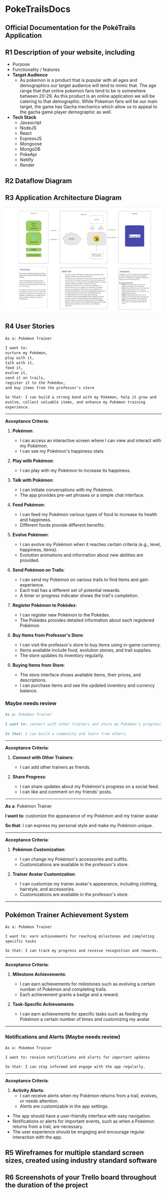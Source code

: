 # PokeTrailsDocs

## Official Documentation for the PokéTrails Application

## R1 Description of your website, including

- Purpose
- Functionality / features
- **Target Audience**
    - As pokemon is a product that is popular with all ages and demographics our target audience will tend to mimic that. The age range that that online pokemon fans tend to be is somewhere between 20-29. As this product is an online application we will be catering to that demographic. While Pokemon fans will be our main target, the game has Gacha mechanics which allow us to appeal to the gacha game player demographic as well.
- **Tech Stack**
    - Javascript
    - NodeJS
    - React
    - ExpressJS
    - Mongoose
    - MongoDB
    - PokeApi
    - Netlify
    - Render

## R2 Dataflow Diagram

## R3 Application Architecture Diagram

![Application Architecture Diagram.](./Images/App%20Architect.png)

## R4 User Stories

```
As a: Pokémon Trainer
```

```
I want to:
nurture my Pokémon,
play with it,
talk with it,
feed it,
evolve it,
send it on trails,
register it to the Pokédex,
and buy items from the professor's store
```

```
So that: I can build a strong bond with my Pokémon, help it grow and evolve, collect valuable items, and enhance my Pokémon training experience.
```

---

**Acceptance Criteria**:

1. **Pokémon**:
   - I can access an interactive screen where I can view and interact with my Pokémon.
   - I can see my Pokémon's happiness stats.

2. **Play with Pokémon**:
   - I can play with my Pokémon to increase its happiness.

3. **Talk with Pokémon**:
   - I can initiate conversations with my Pokémon.
   - The app provides pre-set phrases or a simple chat interface.

4. **Feed Pokémon**:
   - I can feed my Pokémon various types of food to increase its health and happiness.
   - Different foods provide different benefits.

5. **Evolve Pokémon**:
   - I can evolve my Pokémon when it reaches certain criteria (e.g., level, happiness, items).
   - Evolution animations and information about new abilities are provided.

6. **Send Pokémon on Trails**:
   - I can send my Pokémon on various trails to find items and gain experience.
   - Each trail has a different set of potential rewards.
   - A timer or progress indicator shows the trail's completion.

7. **Register Pokémon to Pokédex**:
   - I can register new Pokémon to the Pokédex.
   - The Pokédex provides detailed information about each registered Pokémon.

8. **Buy Items from Professor's Store**:
   - I can visit the professor's store to buy items using in-game currency.
   - Items available include food, evolution stones, and trail supplies.
   - The store updates its inventory regularly.

9. **Buying Items from Store**:
   - The store interface shows available items, their prices, and descriptions.
   - I can purchase items and see the updated inventory and currency balance.

### Maybe needs review

```md
As a: Pokémon Trainer
```

```md
I want to: connect with other trainers and share my Pokémon's progress.
```

```md
So that: I can build a community and learn from others.
```

---

**Acceptance Criteria**:

1. **Connect with Other Trainers**:
   - I can add other trainers as friends.

2. **Share Progress**:
   - I can share updates about my Pokémon's progress on a social feed.
   - I can like and comment on my friends' posts.

---

**As a**: Pokémon Trainer

**I want to**: customize the appearance of my Pokémon and my trainer avatar

**So that**: I can express my personal style and make my Pokémon unique.

---

**Acceptance Criteria**:

1. **Pokémon Customization**:
   - I can change my Pokémon's accessories and outfits.
   - Customizations are available in the professor's store.

2. **Trainer Avatar Customization**:
   - I can customize my trainer avatar's appearance, including clothing, hairstyle, and accessories.
   - Customizations are available in the professor's store.

---

## Pokémon Trainer Achievement System

```
As a: Pokémon Trainer
```

```
I want to: earn achievements for reaching milestones and completing specific tasks
```

```
So that: I can track my progress and receive recognition and rewards.
```

---

**Acceptance Criteria**:

1. **Milestone Achievements**:
   - I can earn achievements for milestones such as evolving a certain number of Pokémon and completing trails.
   - Each achievement grants a badge and a reward.

2. **Task-Specific Achievements**:
   - I can earn achievements for specific tasks such as feeding my Pokémon a certain number of times and customizing my avatar.

---

### Notifications and Alerts (Maybe needs review)

```
As a: Pokémon Trainer
```

```
I want to: receive notifications and alerts for important updates
```

```
So that: I can stay informed and engage with the app regularly.
```

---

**Acceptance Criteria**:

1. **Activity Alerts**:
   - I can receive alerts when my Pokémon returns from a trail, evolves, or needs attention.
   - Alerts are customizable in the app settings.

- The app should have a user-friendly interface with easy navigation.
- Notifications or alerts for important events, such as when a Pokémon returns from a trail, are necessary.
- The user experience should be engaging and encourage regular interaction with the app.

## R5 Wireframes for multiple standard screen sizes, created using industry standard software

## R6 Screenshots of your Trello board throughout the duration of the project
